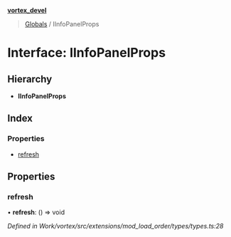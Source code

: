 **[vortex_devel](../README.md)**

> [Globals](../globals.md) / IInfoPanelProps

# Interface: IInfoPanelProps

## Hierarchy

* **IInfoPanelProps**

## Index

### Properties

* [refresh](iinfopanelprops.md#refresh)

## Properties

### refresh

•  **refresh**: () => void

*Defined in Work/vortex/src/extensions/mod_load_order/types/types.ts:28*
